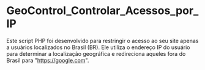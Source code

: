 # GeoControl_Controlar_Acessos_por_IP
Este script PHP foi desenvolvido para restringir o acesso ao seu site apenas a usuários localizados no Brasil (BR). Ele utiliza o endereço IP do usuário para determinar a localização geográfica e redireciona aqueles fora do Brasil para "https://google.com". 
